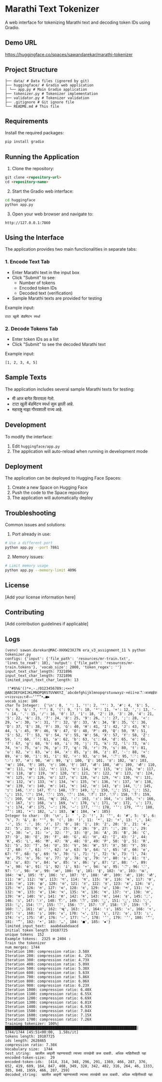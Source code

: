 # Marathi Text Tokenizer

A web interface for tokenizing Marathi text and decoding token IDs using Gradio.

## Demo URL
https://huggingface.co/spaces/sawandarekar/marathi-tokenizer


## Project Structure 
```
├── data/ # Data files (ignored by git)
├── huggingface/ # Gradio web application
│ └── app.py # Main Gradio application
├── tokenizer.py # Tokenizer implementation
├── validator.py # Tokenizer validation
├── .gitignore # Git ignore file
└── README.md # This file
```

## Requirements

Install the required packages:
```bash
pip install gradio
```

## Running the Application

1. Clone the repository:
```bash:README.md
git clone <repository-url>
cd <repository-name>
```

2. Start the Gradio web interface:
```bash
cd huggingface
python app.py
```

3. Open your web browser and navigate to:
```
http://127.0.0.1:7860
```

## Using the Interface

The application provides two main functionalities in separate tabs:

### 1. Encode Text Tab
- Enter Marathi text in the input box
- Click "Submit" to see:
  - Number of tokens
  - Encoded token IDs
  - Decoded text (verification)
- Sample Marathi texts are provided for testing

Example input:
```
टाटा खुली बॅडमिंटन स्पर्धा
```

### 2. Decode Tokens Tab
- Enter token IDs as a list
- Click "Submit" to see the decoded Marathi text

Example input:
```
[1, 2, 3, 4, 5]
```

## Sample Texts

The application includes several sample Marathi texts for testing:
- मी आज बागेत फिरायला गेलो.
- टाटा खुली बॅडमिंटन स्पर्धा सुरू झाली आहे.
- महाराष्ट्र माझा गौरवशाली राज्य आहे.

## Development

To modify the interface:
1. Edit `huggingface/app.py`
2. The application will auto-reload when running in development mode

## Deployment

The application can be deployed to Hugging Face Spaces:
1. Create a new Space on Hugging Face
2. Push the code to the Space repository
3. The application will automatically deploy

## Troubleshooting

Common issues and solutions:

1. Port already in use:
```bash
# Use a different port
python app.py --port 7861
```

2. Memory issues:
```bash
# Limit memory usage
python app.py --memory-limit 4096
```

## License

[Add your license information here]

## Contributing

[Add contribution guidelines if applicable]


## Logs
```
(venv) sawan.darekar@MAC-XHXW23XJ7N era_v3_assignment_11 % python tokenizer.py
configs: {'input': {'file_path': 'resources/mr-train.txt', 'lines_to_read': 10}, 'output': {'file_path': 'resources/mr-train.tokens'}, 'vocab_size': 2000, 'token_regex': ''}
input_text_char_length: 7321896
input_text_char_length: 7321896
limited_input_text_char_length: 13

 !"#$%&'()*+,-./0123456789:;<=>?@ABCDEFGHIJKLMNOPQRSTUVWXYZ_`abcdefghijklmnopqrstuvwxyz·×éìí÷αँंःअआइईउऊऋऍएऐऑओऔकखगघङचछजझञटठडढणतथदधनपफबभमयरलळवशषसह़ऽािीुूृॄॅेैॉोौ्ॐॠ।॥०१२३४५६७८९ॲ–—‘’“”•…■⦁
vocab_size: 186
char To Integer:  {'\n': 0, ' ': 1, '!': 2, '"': 3, '#': 4, '$': 5, '%': 6, '&': 7, "'": 8, '(': 9, ')': 10, '*': 11, '+': 12, ',': 13, '-': 14, '.': 15, '/': 16, '0': 17, '1': 18, '2': 19, '3': 20, '4': 21, '5': 22, '6': 23, '7': 24, '8': 25, '9': 26, ':': 27, ';': 28, '<': 29, '=': 30, '>': 31, '?': 32, '@': 33, 'A': 34, 'B': 35, 'C': 36, 'D': 37, 'E': 38, 'F': 39, 'G': 40, 'H': 41, 'I': 42, 'J': 43, 'K': 44, 'L': 45, 'M': 46, 'N': 47, 'O': 48, 'P': 49, 'Q': 50, 'R': 51, 'S': 52, 'T': 53, 'U': 54, 'V': 55, 'W': 56, 'X': 57, 'Y': 58, 'Z': 59, '_': 60, '`': 61, 'a': 62, 'b': 63, 'c': 64, 'd': 65, 'e': 66, 'f': 67, 'g': 68, 'h': 69, 'i': 70, 'j': 71, 'k': 72, 'l': 73, 'm': 74, 'n': 75, 'o': 76, 'p': 77, 'q': 78, 'r': 79, 's': 80, 't': 81, 'u': 82, 'v': 83, 'w': 84, 'x': 85, 'y': 86, 'z': 87, '·': 88, '×': 89, 'é': 90, 'ì': 91, 'í': 92, '÷': 93, 'α': 94, 'ँ': 95, 'ं': 96, 'ः': 97, 'अ': 98, 'आ': 99, 'इ': 100, 'ई': 101, 'उ': 102, 'ऊ': 103, 'ऋ': 104, 'ऍ': 105, 'ए': 106, 'ऐ': 107, 'ऑ': 108, 'ओ': 109, 'औ': 110, 'क': 111, 'ख': 112, 'ग': 113, 'घ': 114, 'ङ': 115, 'च': 116, 'छ': 117, 'ज': 118, 'झ': 119, 'ञ': 120, 'ट': 121, 'ठ': 122, 'ड': 123, 'ढ': 124, 'ण': 125, 'त': 126, 'थ': 127, 'द': 128, 'ध': 129, 'न': 130, 'प': 131, 'फ': 132, 'ब': 133, 'भ': 134, 'म': 135, 'य': 136, 'र': 137, 'ल': 138, 'ळ': 139, 'व': 140, 'श': 141, 'ष': 142, 'स': 143, 'ह': 144, '़': 145, 'ऽ': 146, 'ा': 147, 'ि': 148, 'ी': 149, 'ु': 150, 'ू': 151, 'ृ': 152, 'ॄ': 153, 'ॅ': 154, 'े': 155, 'ै': 156, 'ॉ': 157, 'ो': 158, 'ौ': 159, '्': 160, 'ॐ': 161, 'ॠ': 162, '।': 163, '॥': 164, '०': 165, '१': 166, '२': 167, '३': 168, '४': 169, '५': 170, '६': 171, '७': 172, '८': 173, '९': 174, 'ॲ': 175, '–': 176, '—': 177, '‘': 178, '’': 179, '“': 180, '”': 181, '•': 182, '…': 183, '■': 184, '⦁': 185}
Integer to char:  {0: '\n', 1: ' ', 2: '!', 3: '"', 4: '#', 5: '$', 6: '%', 7: '&', 8: "'", 9: '(', 10: ')', 11: '*', 12: '+', 13: ',', 14: '-', 15: '.', 16: '/', 17: '0', 18: '1', 19: '2', 20: '3', 21: '4', 22: '5', 23: '6', 24: '7', 25: '8', 26: '9', 27: ':', 28: ';', 29: '<', 30: '=', 31: '>', 32: '?', 33: '@', 34: 'A', 35: 'B', 36: 'C', 37: 'D', 38: 'E', 39: 'F', 40: 'G', 41: 'H', 42: 'I', 43: 'J', 44: 'K', 45: 'L', 46: 'M', 47: 'N', 48: 'O', 49: 'P', 50: 'Q', 51: 'R', 52: 'S', 53: 'T', 54: 'U', 55: 'V', 56: 'W', 57: 'X', 58: 'Y', 59: 'Z', 60: '_', 61: '`', 62: 'a', 63: 'b', 64: 'c', 65: 'd', 66: 'e', 67: 'f', 68: 'g', 69: 'h', 70: 'i', 71: 'j', 72: 'k', 73: 'l', 74: 'm', 75: 'n', 76: 'o', 77: 'p', 78: 'q', 79: 'r', 80: 's', 81: 't', 82: 'u', 83: 'v', 84: 'w', 85: 'x', 86: 'y', 87: 'z', 88: '·', 89: '×', 90: 'é', 91: 'ì', 92: 'í', 93: '÷', 94: 'α', 95: 'ँ', 96: 'ं', 97: 'ः', 98: 'अ', 99: 'आ', 100: 'इ', 101: 'ई', 102: 'उ', 103: 'ऊ', 104: 'ऋ', 105: 'ऍ', 106: 'ए', 107: 'ऐ', 108: 'ऑ', 109: 'ओ', 110: 'औ', 111: 'क', 112: 'ख', 113: 'ग', 114: 'घ', 115: 'ङ', 116: 'च', 117: 'छ', 118: 'ज', 119: 'झ', 120: 'ञ', 121: 'ट', 122: 'ठ', 123: 'ड', 124: 'ढ', 125: 'ण', 126: 'त', 127: 'थ', 128: 'द', 129: 'ध', 130: 'न', 131: 'प', 132: 'फ', 133: 'ब', 134: 'भ', 135: 'म', 136: 'य', 137: 'र', 138: 'ल', 139: 'ळ', 140: 'व', 141: 'श', 142: 'ष', 143: 'स', 144: 'ह', 145: '़', 146: 'ऽ', 147: 'ा', 148: 'ि', 149: 'ी', 150: 'ु', 151: 'ू', 152: 'ृ', 153: 'ॄ', 154: 'ॅ', 155: 'े', 156: 'ै', 157: 'ॉ', 158: 'ो', 159: 'ौ', 160: '्', 161: 'ॐ', 162: 'ॠ', 163: '।', 164: '॥', 165: '०', 166: '१', 167: '२', 168: '३', 169: '४', 170: '५', 171: '६', 172: '७', 173: '८', 174: '९', 175: 'ॲ', 176: '–', 177: '—', 178: '‘', 179: '’', 180: '“', 181: '”', 182: '•', 183: '…', 184: '■', 185: '⦁'}
limited_input_text:  aaabdaabdaacd
Initial token length 19187725
unique tokens  152
Example tokens:  2325 क 2404 ।
Train the tokenizer
num_merges: 1744
Iteration 100: compression ratio: 3.58X                                                                                                                                                                                                            
Iteration 200: compression ratio: 4. 25X                                                                                                                                                                                                            
Iteration 300: compression ratio: 4.73X                                                                                                                                                                                                            
Iteration 400: compression ratio: 5.09X                                                                                                                                                                                                            
Iteration 500: compression ratio: 5.38X                                                                                                                                                                                                            
Iteration 600: compression ratio: 5.63X                                                                                                                                                                                                            
Iteration 700: compression ratio: 5.86X                                                                                                                                                                                                            
Iteration 800: compression ratio: 6.06X                                                                                                                                                                                                            
Iteration 900: compression ratio: 6.23X                                                                                                                                                                                                            
Iteration 1000: compression ratio: 6.40X                                                                                                                                                                                                           
Iteration 1100: compression ratio: 6.55X                                                                                                                                                                                                           
Iteration 1200: compression ratio: 6.69X                                                                                                                                                                                                           
Iteration 1300: compression ratio: 6.81X                                                                                                                                                                                                           
Iteration 1400: compression ratio: 6.93X                                                                                                                                                                                                           
Iteration 1500: compression ratio: 7.04X                                                                                                                                                                                                           
Iteration 1600: compression ratio: 7.15X                                                                                                                                                                                                           
Iteration 1700: compression ratio: 7.26X                                                                                                                                                                                                           
Training tokenizer: 100%|█████████████████████████████████████████████████████████████| 1744/1744 [45:51<00:00,  1.58s/it]
tokens length: 19187725
ids length: 2628465
compression ratio: 7.30X
Vocabulary size:  1744
test_string:  खालील आवृत्ती पहाण्यासाठी त्याच्या तारखेची कळ दाबावी. अधिक माहितीसाठी पहा
encoded-token-size:  29
encoded-token-ids:  [414, 314, 348, 296, 291, 1369, 466, 287, 376, 652, 419, 609, 164, 847, 408, 349, 328, 342, 482, 316, 264, 46, 1333, 305, 848, 1959, 466, 287, 259]
decoded_string:  खालील आवृत्ती पहाण्यासाठी त्याच्या तारखेची कळ दाबावी. अधिक माहितीसाठी पहा

```